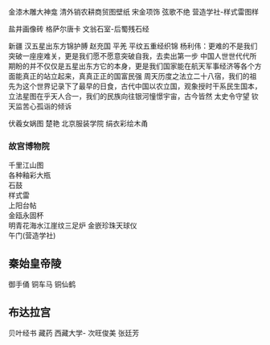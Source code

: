 金漆木雕大神龛
清外销农耕商贸图壁纸
宋金项饰
弦歌不绝
营造学社-样式雷图样

盐井画像砖
格萨尔唐卡
文翁石室-后蜀残石经

新疆
汉五星出东方锦护膊 赵充国 平羌
平纹五重经织锦
杨利伟：更难的不是我们突破一座座难关，更是我们愿不愿意突破自我，去卖出第一步
中国人世世代代所期盼的并不仅仅是五星出东方它的本身，更是我们国家能在航天军事经济等各个方面能真正的站立起来，真真正正的国富民强
周天历度之法立二十八宿，我们的祖先为这个世界记录下了最早的日食，古代中国以农立国，观象授时干系民生国本，立法星图在乎天人合一，我们的民族向往银河憧憬宇宙，古今皆然
太史令守望
钦天监苦心孤诣的倾诉

伏羲女娲图
楚艳 北京服装学院 绢衣彩绘木甬

### 故宫博物院

 千里江山图             
 各种釉彩大瓶           
 石鼓                   
 样式雷                 
 上阳台帖               
 金瓯永固杯             
 明青花海水江崖纹三足炉 
 金嵌珍珠天球仪         
 午门(营造学社)         


## 秦始皇帝陵

御手俑
铜车马
铜仙鹤

## 布达拉宫

贝叶经书
藏药
西藏大学- 次旺俊美 张廷芳
